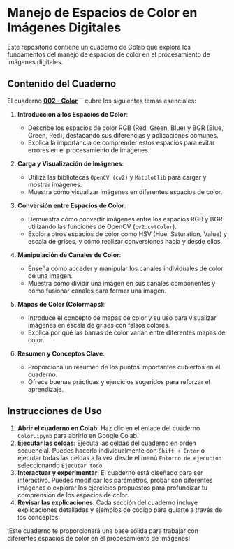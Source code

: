 #  Manejo de Espacios de Color en Imágenes Digitales

Este repositorio contiene un cuaderno de Colab que explora los fundamentos del manejo de espacios de color en el procesamiento de imágenes digitales.

## Contenido del Cuaderno

El cuaderno **[002 - Color](Color.ipynb)** `` cubre los siguientes temas esenciales:

1.  **Introducción a los Espacios de Color**:
    * Describe los espacios de color RGB (Red, Green, Blue) y BGR (Blue, Green, Red), destacando sus diferencias y aplicaciones comunes.
    * Explica la importancia de comprender estos espacios para evitar errores en el procesamiento de imágenes.

2.  **Carga y Visualización de Imágenes**:
    * Utiliza las bibliotecas `OpenCV (cv2)` y `Matplotlib` para cargar y mostrar imágenes.
    * Muestra cómo visualizar imágenes en diferentes espacios de color.

3.  **Conversión entre Espacios de Color**:
    * Demuestra cómo convertir imágenes entre los espacios RGB y BGR utilizando las funciones de OpenCV (`cv2.cvtColor`).
    * Explora otros espacios de color como HSV (Hue, Saturation, Value) y escala de grises, y cómo realizar conversiones hacia y desde ellos.

4.  **Manipulación de Canales de Color**:
    * Enseña cómo acceder y manipular los canales individuales de color de una imagen.
    * Muestra cómo dividir una imagen en sus canales componentes y cómo fusionar canales para formar una imagen.

5.  **Mapas de Color (Colormaps)**:
    * Introduce el concepto de mapas de color y su uso para visualizar imágenes en escala de grises con falsos colores.
    * Explica por qué las barras de color varían entre diferentes mapas de color.

6.  **Resumen y Conceptos Clave**:
    * Proporciona un resumen de los puntos importantes cubiertos en el cuaderno.
    * Ofrece buenas prácticas y ejercicios sugeridos para reforzar el aprendizaje.

## Instrucciones de Uso

1.  **Abrir el cuaderno en Colab**: Haz clic en el enlace del cuaderno `Color.ipynb` para abrirlo en Google Colab.
2.  **Ejecutar las celdas**: Ejecuta las celdas del cuaderno en orden secuencial.  Puedes hacerlo individualmente con `Shift + Enter` o ejecutar todas las celdas a la vez desde el menú `Entorno de ejecución` seleccionando `Ejecutar todo`.
3.  **Interactuar y experimentar**: El cuaderno está diseñado para ser interactivo.  Puedes modificar los parámetros, probar con diferentes imágenes o explorar los ejercicios propuestos para profundizar tu comprensión de los espacios de color.
4.  **Revisar las explicaciones**:  Cada sección del cuaderno incluye explicaciones detalladas y ejemplos de código para guiarte a través de los conceptos.

¡Este cuaderno te proporcionará una base sólida para trabajar con diferentes espacios de color en el procesamiento de imágenes!
